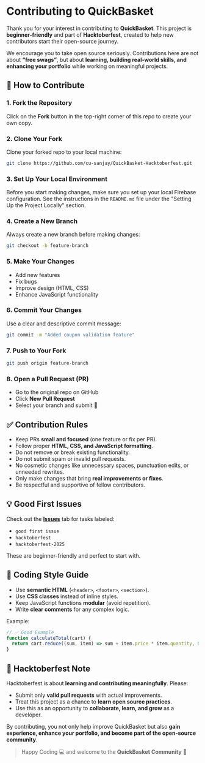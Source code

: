 # Contributing to QuickBasket

Thank you for your interest in contributing to **QuickBasket**.
This project is **beginner-friendly** and part of **Hacktoberfest**, created to help new contributors start their open-source journey.

We encourage you to take open source seriously. Contributions here are not about **“free swags”**, but about **learning, building real-world skills, and enhancing your portfolio** while working on meaningful projects.

## 📌 How to Contribute

### 1. Fork the Repository

Click on the **Fork** button in the top-right corner of this repo to create your own copy.

### 2. Clone Your Fork

Clone your forked repo to your local machine:

```bash
git clone https://github.com/cu-sanjay/QuickBasket-Hacktoberfest.git
```

### 3. Set Up Your Local Environment

Before you start making changes, make sure you set up your local Firebase configuration. See the instructions in the `README.md` file under the "Setting Up the Project Locally" section.

### 4. Create a New Branch

Always create a new branch before making changes:

```bash
git checkout -b feature-branch
```

### 5. Make Your Changes

* Add new features
* Fix bugs
* Improve design (HTML, CSS)
* Enhance JavaScript functionality

### 6. Commit Your Changes

Use a clear and descriptive commit message:

```bash
git commit -m "Added coupon validation feature"
```

### 7. Push to Your Fork

```bash
git push origin feature-branch
```

### 8. Open a Pull Request (PR)

* Go to the original repo on GitHub
* Click **New Pull Request**
* Select your branch and submit 🎉

## ✅ Contribution Rules

* Keep PRs **small and focused** (one feature or fix per PR).
* Follow proper **HTML, CSS, and JavaScript formatting**.
* Do not remove or break existing functionality.
* Do not submit spam or invalid pull requests.
* No cosmetic changes like unnecessary spaces, punctuation edits, or unneeded rewrites.
* Only make changes that bring **real improvements or fixes**.
* Be respectful and supportive of fellow contributors.

## 💡 Good First Issues

Check out the **[Issues](../../issues)** tab for tasks labeled:

* `good first issue`
* `hacktoberfest`
* `hacktoberfest-2025`

These are beginner-friendly and perfect to start with.

## 🔑 Coding Style Guide

* Use **semantic HTML** (`<header>`, `<footer>`, `<section>`).
* Use **CSS classes** instead of inline styles.
* Keep JavaScript functions **modular** (avoid repetition).
* Write **clear comments** for any complex logic.

Example:

```js
// ✅ Good Example
function calculateTotal(cart) {
  return cart.reduce((sum, item) => sum + item.price * item.quantity, 0);
}
```

## 🎯 Hacktoberfest Note

Hacktoberfest is about **learning and contributing meaningfully**. Please:

* Submit only **valid pull requests** with actual improvements.
* Treat this project as a chance to **learn open source practices**.
* Use this as an opportunity to **collaborate, learn, and grow** as a developer.

By contributing, you not only help improve QuickBasket but also **gain experience, enhance your portfolio, and become part of the open-source community**.

> Happy Coding 💻 and welcome to the **QuickBasket Community** 🚀
